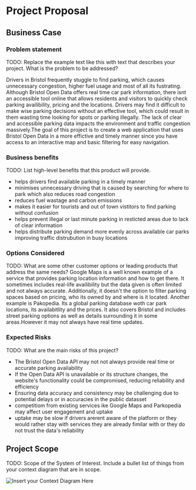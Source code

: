 # Project Proposal

## Business Case

### Problem statement
TODO: Replace the example text like this with text that describes your project. What is the problem to be addressed?

Drivers in Bristol frequently stuggle to find parking, which causes unnecessary congestion, higher fuel usage and most of all its fustrating. Although Bristol Open Data offers real time car park information, there isnt an accessible tool online that allows residents and visitors to quickly check parking availibility, pricing and the locations. Drivers may find it difficult to make wise parking decisions without an effective tool, which could result in them wasting time looking for spots or parking illegally. The lack of clear and accessible parking data impacts the environment and traffic congestion massively.The goal of this project is to create a web application that uses Bristol Open Data in a more effictive and timely manner since you have access to an interactive map and basic filtering for easy navigation. 

### Business benefits
TODO: List high-level benefits that this product will provide.
- helps drivers find available parking in a timely manner 
- minimises unnecessary driving that is caused by searching for where to park which also reduces road congestion
- reduces fuel wastage and carbon emissions 
- makes it easier for tourists and out of town vistitors to find parking without confusion
- helps prevent illegal or last minute parking in resticted areas due to lack of clear information 
- helps distribute parking demand more evenly across available car parks improving traffic distrubution in busy locations

### Options Considered
TODO: What are some other customer options or leading products that address the same needs?
Google Maps is a well known example of a service that provides parking location information and how to get there. It sometimes includes real-life availibility but the data given is often limited and not always accurate. Additionally, it doesn't the option to filter parking spaces based on pricing, who its owned by and where is it located. Another example is Pakopedia. Its a global parking database woth car park locations, its availabitlity and the prices. It also covers Bristol and includes street parking options as well as details surrounding it in some areas.However it may not always have real time updates.
### Expected Risks
TODO: What are the main risks of this project?
- The Bristol Open Data API may not not always provide real time or accurate parking availability
- If the Open Data API is unavailable or its structure changes, the website's functionality could be compromised, reducing reliability and efficiency 
- Ensuring data accuracy and consistency may be challenging due to potential delays or in accuracies in the public datasset
- competitiom from existing services ike Google Maps and Parkopedia may affect user engagement and uptake 
- uptake may be slow if drivers arerent aware of the platform or they would rather stay with services they are already fimilar with or they do not trust the data's reliability

## Project Scope
TODO: Scope of the System of Interest. Include a bullet list of things from your context diagram that are in scope.

![Insert your Context Diagram Here](images/contextdiagram.png)
